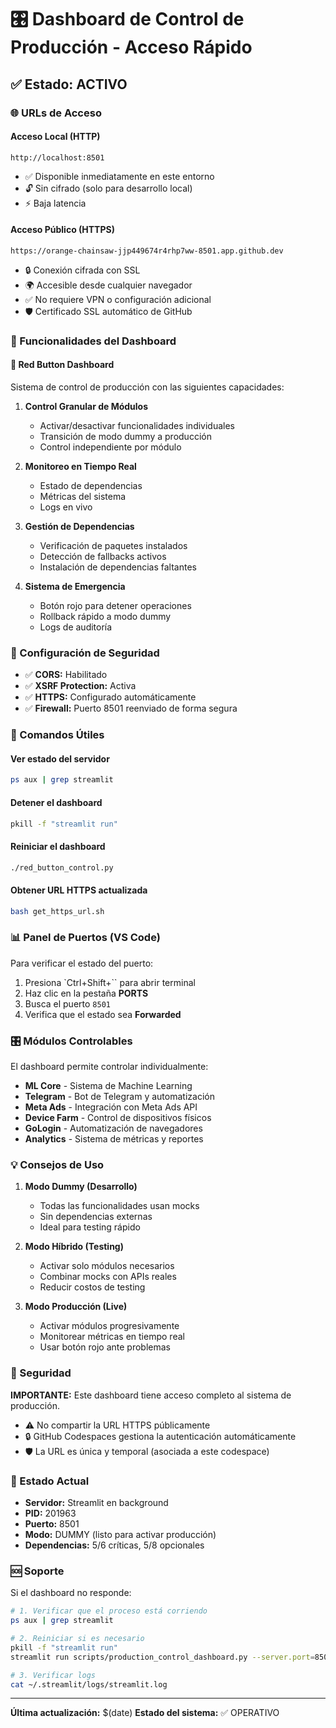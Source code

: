 # 🎛️ Dashboard de Control de Producción - Acceso Rápido

## ✅ Estado: ACTIVO

### 🌐 URLs de Acceso

#### Acceso Local (HTTP)
```
http://localhost:8501
```
- ✅ Disponible inmediatamente en este entorno
- 🔓 Sin cifrado (solo para desarrollo local)
- ⚡ Baja latencia

#### Acceso Público (HTTPS)
```
https://orange-chainsaw-jjp449674r4rhp7ww-8501.app.github.dev
```
- 🔒 Conexión cifrada con SSL
- 🌍 Accesible desde cualquier navegador
- ✅ No requiere VPN o configuración adicional
- 🛡️ Certificado SSL automático de GitHub

### 🎯 Funcionalidades del Dashboard

#### 🔴 Red Button Dashboard
Sistema de control de producción con las siguientes capacidades:

1. **Control Granular de Módulos**
   - Activar/desactivar funcionalidades individuales
   - Transición de modo dummy a producción
   - Control independiente por módulo

2. **Monitoreo en Tiempo Real**
   - Estado de dependencias
   - Métricas del sistema
   - Logs en vivo

3. **Gestión de Dependencias**
   - Verificación de paquetes instalados
   - Detección de fallbacks activos
   - Instalación de dependencias faltantes

4. **Sistema de Emergencia**
   - Botón rojo para detener operaciones
   - Rollback rápido a modo dummy
   - Logs de auditoría

### 🔧 Configuración de Seguridad

- ✅ **CORS:** Habilitado
- ✅ **XSRF Protection:** Activa
- ✅ **HTTPS:** Configurado automáticamente
- ✅ **Firewall:** Puerto 8501 reenviado de forma segura

### 🚀 Comandos Útiles

#### Ver estado del servidor
```bash
ps aux | grep streamlit
```

#### Detener el dashboard
```bash
pkill -f "streamlit run"
```

#### Reiniciar el dashboard
```bash
./red_button_control.py
```

#### Obtener URL HTTPS actualizada
```bash
bash get_https_url.sh
```

### 📊 Panel de Puertos (VS Code)

Para verificar el estado del puerto:
1. Presiona `Ctrl+Shift+\`` para abrir terminal
2. Haz clic en la pestaña **PORTS**
3. Busca el puerto `8501`
4. Verifica que el estado sea **Forwarded**

### 🎛️ Módulos Controlables

El dashboard permite controlar individualmente:

- **ML Core** - Sistema de Machine Learning
- **Telegram** - Bot de Telegram y automatización
- **Meta Ads** - Integración con Meta Ads API
- **Device Farm** - Control de dispositivos físicos
- **GoLogin** - Automatización de navegadores
- **Analytics** - Sistema de métricas y reportes

### 💡 Consejos de Uso

1. **Modo Dummy (Desarrollo)**
   - Todas las funcionalidades usan mocks
   - Sin dependencias externas
   - Ideal para testing rápido

2. **Modo Híbrido (Testing)**
   - Activar solo módulos necesarios
   - Combinar mocks con APIs reales
   - Reducir costos de testing

3. **Modo Producción (Live)**
   - Activar módulos progresivamente
   - Monitorear métricas en tiempo real
   - Usar botón rojo ante problemas

### 🔐 Seguridad

**IMPORTANTE:** Este dashboard tiene acceso completo al sistema de producción.

- ⚠️ No compartir la URL HTTPS públicamente
- 🔒 GitHub Codespaces gestiona la autenticación automáticamente
- 🛡️ La URL es única y temporal (asociada a este codespace)

### 📝 Estado Actual

- **Servidor:** Streamlit en background
- **PID:** 201963
- **Puerto:** 8501
- **Modo:** DUMMY (listo para activar producción)
- **Dependencias:** 5/6 críticas, 5/8 opcionales

### 🆘 Soporte

Si el dashboard no responde:

```bash
# 1. Verificar que el proceso está corriendo
ps aux | grep streamlit

# 2. Reiniciar si es necesario
pkill -f "streamlit run"
streamlit run scripts/production_control_dashboard.py --server.port=8501

# 3. Verificar logs
cat ~/.streamlit/logs/streamlit.log
```

---

**Última actualización:** $(date)
**Estado del sistema:** ✅ OPERATIVO
